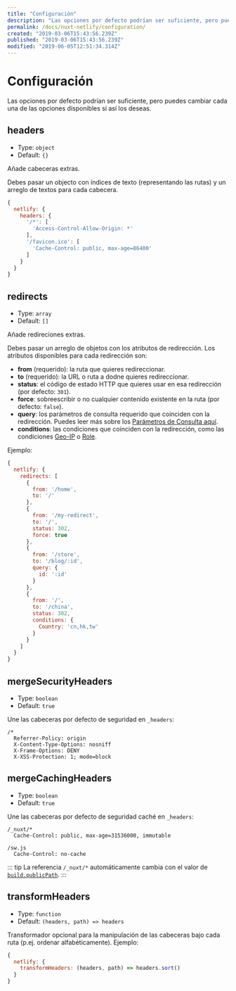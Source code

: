 ```yaml
---
title: "Configuración"
description: "Las opciones por defecto podrían ser suficiente, pero puedes cambiar cada una de las opciones disponibles si así los deseas."
permalink: /docs/nuxt-netlify/configuration/
created: "2019-03-06T15:43:56.239Z"
published: "2019-03-06T15:43:56.239Z"
modified: "2019-06-05T12:51:34.314Z"
---
```


# Configuración

Las opciones por defecto podrían ser suficiente, pero puedes cambiar cada una de las opciones disponibles si así los deseas.

## headers

- Type: `object`
- Default: `{}`

Añade cabeceras extras.

Debes pasar un objecto con índices de texto (representando las rutas) y un arreglo de textos para cada cabecera.

```js
{
  netlify: { 
    headers: {
      '/*': [
        'Access-Control-Allow-Origin: *'
      ],
      '/favicon.ico': [
        'Cache-Control: public, max-age=86400'
      ]
    }
  }
}
```

## redirects

- Type: `array`
- Default: `[]`

Añade redireciones extras.

Debes pasar un arreglo de objetos con los atributos de redirección. Los atributos disponibles para cada redirección son:

- **from** (requerido): la ruta que quieres redireccionar.
- **to** (requerido): la URL o ruta a dodne quieres redireccionar.
- **status**: el código de estado HTTP que quieres usar en esa redirección (por defecto: `301`).
- **force**: sobreescribir o no cualquier contenido existente en la ruta (por defecto: `false`).
- **query**: los parámetros de consulta requerido que coinciden con la redirección. Puedes leer más sobre los [Parámetros de Consulta aquí][netlify-redirects-query-params].
- **conditions**: las condiciones que coinciden con la redirección, como las condiciones [Geo-IP][netlify-redirects-geo-ip] o [Role][netlify-redirects-role].


Ejemplo:

```js
{
  netlify: { 
    redirects: [
      {
        from: '/home',
        to: '/'
      },
      {
        from: '/my-redirect',
        to: '/',
        status: 302,
        force: true
      },
      {
        from: '/store',
        to: '/blog/:id',
        query: {
          id: ':id'
        }
      },
      {
        from: '/',
        to: '/china',
        status: 302,
        conditions: {
          Country: 'cn,hk,tw'
        }
      }
    ]
  }
}
```

## mergeSecurityHeaders

- Type: `boolean`
- Default: `true`

Une las cabeceras por defecto de seguridad en `_headers`:

```text
/*
  Referrer-Policy: origin
  X-Content-Type-Options: nosniff
  X-Frame-Options: DENY
  X-XSS-Protection: 1; mode=block
```

## mergeCachingHeaders

- Type: `boolean`
- Default: `true`

Une las cabeceras por defecto de seguridad caché en `_headers`:

```text
/_nuxt/*
  Cache-Control: public, max-age=31536000, immutable

/sw.js
  Cache-Control: no-cache
```

::: tip
La referencia  `/_nuxt/*` automáticamente cambia con el valor de [`build.publicPath`][nuxt-docs-build-publicPath].
:::


## transformHeaders

- Type: `function`
- Default: `(headers, path) => headers`

Transformador opcional para la manipulación de las cabeceras bajo cada ruta (p.ej. ordenar alfabéticamente). Ejemplo:

```js
{
  netlify: { 
    transformHeaders: (headers, path) => headers.sort()
  }
}

```

[netlify-redirects-query-params]: https://www.netlify.com/docs/redirects/#query-params
[netlify-redirects-geo-ip]: https://www.netlify.com/docs/redirects/#geoip-and-language-based-redirects
[netlify-redirects-role]: https://www.netlify.com/docs/redirects/#role-based-redirect-rules
[nuxt-docs-build-publicPath]: https://nuxtjs.org/api/configuration-build#publicPath
